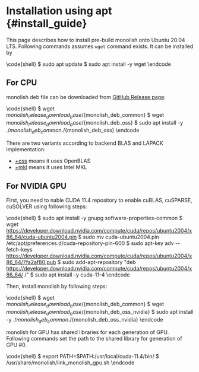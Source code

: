 # Installation using apt {#install_guide}

This page describes how to install pre-build monolish onto Ubuntu 20.04 LTS.
Following commands assumes `wget` command exists. It can be installed by

\code{shell}
$ sudo apt update
$ sudo apt install -y wget
\endcode

## For CPU

monolish deb file can be downloaded from [GitHub Release page][release]:

\code{shell}
$ wget ${monolish_release_download_base}/${monolish_deb_common}
$ wget ${monolish_release_download_base}/${monolish_deb_oss}
$ sudo apt install -y ./${monolish_deb_common} ./${monolish_deb_oss}
\endcode

There are two variants according to backend BLAS and LAPACK implementation:

- [+oss][deb_oss] means it uses OpenBLAS
- [+mkl][deb_mkl] means it uses Intel MKL

## For NVIDIA GPU
First, you need to nable CUDA 11.4 repository to enable cuBLAS, cuSPARSE, cuSOLVER using following steps:

\code{shell}
$ sudo apt install -y gnupg software-properties-common
$ wget https://developer.download.nvidia.com/compute/cuda/repos/ubuntu2004/x86_64/cuda-ubuntu2004.pin
$ sudo mv cuda-ubuntu2004.pin /etc/apt/preferences.d/cuda-repository-pin-600
$ sudo apt-key adv --fetch-keys https://developer.download.nvidia.com/compute/cuda/repos/ubuntu2004/x86_64/7fa2af80.pub
$ sudo add-apt-repository "deb https://developer.download.nvidia.com/compute/cuda/repos/ubuntu2004/x86_64/ /"
$ sudo apt install -y cuda-11-4
\endcode

Then, install monolish by following steps:

\code{shell}
$ wget ${monolish_release_download_base}/${monolish_deb_common}
$ wget ${monolish_release_download_base}/${monolish_deb_oss_nvidia}
$ sudo apt install -y ./${monolish_deb_common} ./${monolish_deb_oss_nvidia}
\endcode

monolish for GPU has shared libraries for each generation of GPU.
Following commands set the path to the shared library for generation of GPU #0.

\code{shell}
$ export PATH=$PATH:/usr/local/cuda-11.4/bin/
$ /usr/share/monolish/link_monolish_gpu.sh
\endcode


[release]: ${monolish_release_url}
[deb_oss]: ${monolish_release_download_base}/${monolish_deb_oss}
[deb_mkl]: ${monolish_release_download_base}/${monolish_deb_mkl}
[deb_oss_nvidia]: ${monolish_release_download_base}/${monolish_deb_oss_nvidia}
[deb_mkl_nvidia]: ${monolish_release_download_base}/${monolish_deb_mkl_nvidia}
[deb_common]: ${monolish_release_download_base}/${monolish_deb_common}
